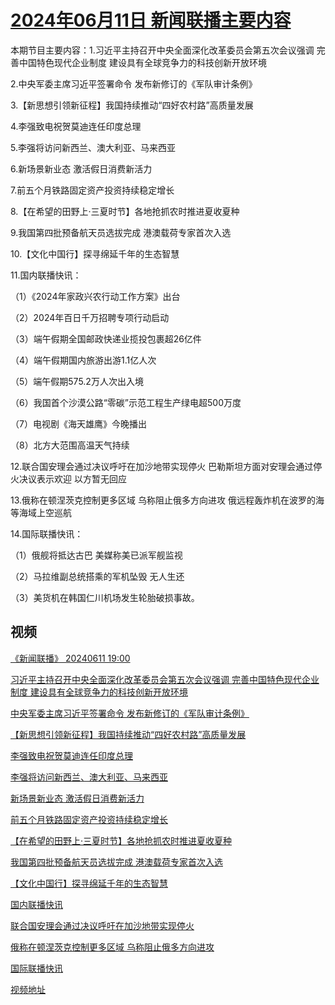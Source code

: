 # [2024年06月11日 新闻联播主要内容](https://tv.cctv.com/lm/xwlb/day/20240611.shtml)

本期节目主要内容：1.习近平主持召开中央全面深化改革委员会第五次会议强调 完善中国特色现代企业制度 建设具有全球竞争力的科技创新开放环境

2.中央军委主席习近平签署命令 发布新修订的《军队审计条例》

3.【新思想引领新征程】我国持续推动“四好农村路”高质量发展

4.李强致电祝贺莫迪连任印度总理

5.李强将访问新西兰、澳大利亚、马来西亚

6.新场景新业态 激活假日消费新活力

7.前五个月铁路固定资产投资持续稳定增长

8.【在希望的田野上·三夏时节】各地抢抓农时推进夏收夏种

9.我国第四批预备航天员选拔完成 港澳载荷专家首次入选

10.【文化中国行】探寻绵延千年的生态智慧

11.国内联播快讯：

（1）《2024年家政兴农行动工作方案》出台

（2）2024年百日千万招聘专项行动启动

（3）端午假期全国邮政快递业揽投包裹超26亿件

（4）端午假期国内旅游出游1.1亿人次

（5）端午假期575.2万人次出入境

（6）我国首个沙漠公路“零碳”示范工程生产绿电超500万度

（7）电视剧《海天雄鹰》今晚播出

（8）北方大范围高温天气持续

12.联合国安理会通过决议呼吁在加沙地带实现停火 巴勒斯坦方面对安理会通过停火决议表示欢迎 以方暂无回应

13.俄称在顿涅茨克控制更多区域 乌称阻止俄多方向进攻 俄远程轰炸机在波罗的海等海域上空巡航

14.国际联播快讯：

（1）俄舰将抵达古巴 美媒称美已派军舰监视

（2）马拉维副总统搭乘的军机坠毁 无人生还

（3）美货机在韩国仁川机场发生轮胎破损事故。

## 视频

[《新闻联播》 20240611 19:00](https://tv.cctv.com/2024/06/11/VIDE2d27OqGL8ji1n4vQvd7a240611.shtml)

[习近平主持召开中央全面深化改革委员会第五次会议强调 完善中国特色现代企业制度 建设具有全球竞争力的科技创新开放环境](https://tv.cctv.com/2024/06/11/VIDECWLb7aPKXOu5Ks1p2Q1h240611.shtml)

[中央军委主席习近平签署命令 发布新修订的《军队审计条例》](https://tv.cctv.com/2024/06/11/VIDEeRbcCjSCIvVjUeOjQteT240611.shtml)

[【新思想引领新征程】我国持续推动“四好农村路”高质量发展](https://tv.cctv.com/2024/06/11/VIDE3pULUtCI9JnknCvinSGy240611.shtml)

[李强致电祝贺莫迪连任印度总理](https://tv.cctv.com/2024/06/11/VIDE8OdG6VVSSvAE0Ik4NbkF240611.shtml)

[李强将访问新西兰、澳大利亚、马来西亚](https://tv.cctv.com/2024/06/11/VIDEpxmhupq8iyF67b8nDSHE240611.shtml)

[新场景新业态 激活假日消费新活力](https://tv.cctv.com/2024/06/11/VIDER0ZeS6DpFGRJJeWfHKj0240611.shtml)

[前五个月铁路固定资产投资持续稳定增长](https://tv.cctv.com/2024/06/11/VIDERWrmmthn5G4nmkK2c7LS240611.shtml)

[【在希望的田野上·三夏时节】各地抢抓农时推进夏收夏种](https://tv.cctv.com/2024/06/11/VIDECU4OWB93miS8qWE7T4ov240611.shtml)

[我国第四批预备航天员选拔完成 港澳载荷专家首次入选](https://tv.cctv.com/2024/06/11/VIDESNK7MUSm5nB4UXXBYirR240611.shtml)

[【文化中国行】探寻绵延千年的生态智慧](https://tv.cctv.com/2024/06/11/VIDEYZfujQ9nkmDKxuhPlHPt240611.shtml)

[国内联播快讯](https://tv.cctv.com/2024/06/11/VIDEPtdu9fAXsrrO35Q4VteP240611.shtml)

[联合国安理会通过决议呼吁在加沙地带实现停火](https://tv.cctv.com/2024/06/11/VIDELAz2zaEeKwVSg7ZiPFZS240611.shtml)

[俄称在顿涅茨克控制更多区域 乌称阻止俄多方向进攻](https://tv.cctv.com/2024/06/11/VIDEiB4iSKoIWaDVuVjJy6NZ240611.shtml)

[国际联播快讯](https://tv.cctv.com/2024/06/11/VIDEjqSv0qYwj3mO2x5nhYRK240611.shtml)

[视频地址](https://tv.cctv.com/lm/xwlb/day/20240611.shtml) 

